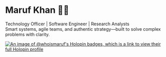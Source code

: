# Maruf Khan 🐱‍💻                                                                
Technology Officer | Software Engineer | Research Analysts  
Smart systems, agile teams, and authentic strategy—built to solve complex problems with clarity.                                       

[![An image of @whoismaruf's Holopin badges, which is a link to view their full Holopin profile](https://holopin.me/whoismaruf)](https://holopin.io/@whoismaruf)
